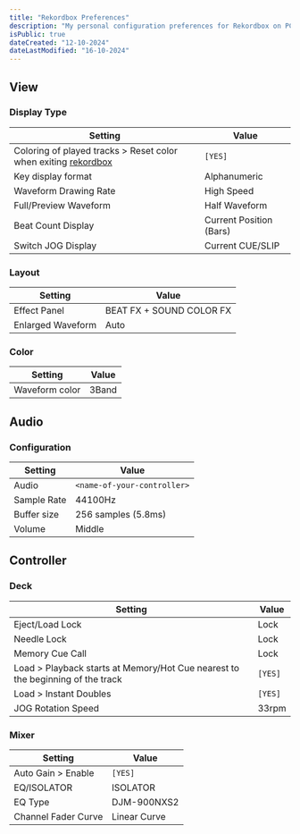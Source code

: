 ```yaml
---
title: "Rekordbox Preferences"
description: "My personal configuration preferences for Rekordbox on PC"
isPublic: true
dateCreated: "12-10-2024"
dateLastModified: "16-10-2024"
---
```


## View

### Display Type

| Setting                                                                     | Value                   |
|-----------------------------------------------------------------------------|-------------------------|
| Coloring of played tracks > Reset color when exiting [rekordbox](rekordbox) | `[YES]`                 |
| Key display format                                                          | Alphanumeric            |
| Waveform Drawing Rate                                                       | High Speed              |
| Full/Preview Waveform                                                       | Half Waveform           |
| Beat Count Display                                                          | Current Position (Bars) |
| Switch JOG Display                                                          | Current CUE/SLIP        |

### Layout

| Setting              | Value                    |
|----------------------|--------------------------|
| Effect Panel         | BEAT FX + SOUND COLOR FX |
| Enlarged Waveform    | Auto                     |

### Color

| Setting        | Value |
|----------------|-------|
| Waveform color | 3Band |

## Audio

### Configuration

| Setting     | Value                       |
|-------------|-----------------------------|
|Audio        | `<name-of-your-controller>` |
| Sample Rate | 44100Hz                     |
| Buffer size | 256 samples (5.8ms)         |
| Volume      | Middle                      |

## Controller

### Deck

| Setting                                                                        | Value   |
|--------------------------------------------------------------------------------|---------|
| Eject/Load Lock                                                                | Lock    |
| Needle Lock                                                                    | Lock    |
| Memory Cue Call                                                                | Lock    |
| Load > Playback starts at Memory/Hot Cue nearest to the beginning of the track | `[YES]` |
| Load > Instant Doubles                                                         | `[YES]` |
| JOG Rotation Speed                                                             | 33rpm   |

### Mixer

| Setting             | Value        |
|---------------------|--------------|
| Auto Gain > Enable  | `[YES]`      |
| EQ/ISOLATOR         | ISOLATOR     |
| EQ Type             | DJM-900NXS2  |
| Channel Fader Curve | Linear Curve |
